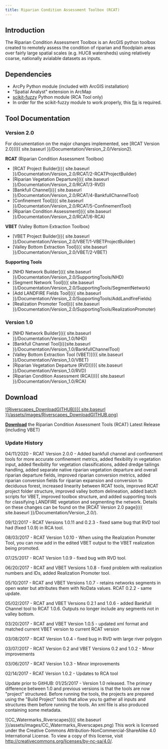 ```yaml
---
title: Riparian Condition Assessment Toolbox (RCAT)
---
```

## Introduction

The Riparian Condition Assessment Toolbox is an ArcGIS python toolbox created to remotely assess the condition of riparian and floodplain areas over fairly large spatial scales (e.g. HUC8 watersheds) using relatively coarse, nationally avialable datasets as inputs.

## Dependencies

- ArcPy Python module (included with ArcGIS installation)
- "Spatial Analyst" extension in ArcMap
- [scikit-fuzzy](https://pypi.python.org/pypi/scikit-fuzzy) Python module (RCA Tool only)
- In order for the scikit-fuzzy module to work properly, this [fix](https://github.com/scikit-fuzzy/scikit-fuzzy/commit/1c62c00fd218d47d7b15be021d6b65045ade958e) is required.


## Tool Documentation

### Version 2.0

For documentation on the major changes implemented, see [RCAT Version 2.0](({{ site.baseurl }}/Documentation/Version_2.0/Version2).


**RCAT** (Riparian Condition Assessment Toolbox)
- [RCAT Project Builder]({{ site.baseurl }}/Documentation/Version_2.0/RCAT/2-RCATProjectBuilder)
- [Riparian Vegetation Departure]({{ site.baseurl }}/Documentation/Version_2.0/RCAT/3-RVD)
- [Bankfull Channel]({{ site.baseurl }}/Documentation/Version_2.0/RCAT/4-BankfullChannelTool)
- [Confinement Tool]({{ site.baseurl }}/Documentation/Version_2.0/RCAT/5-ConfinementTool)
- [Riparian Condition Assessment]({{ site.baseurl }}/Documentation/Version_2.0/RCAT/6-RCA)

**VBET** (Valley Bottom Extraction Toolbox)
- [VBET Project Builder]({{ site.baseurl }}/Documentation/Version_2.0/VBET/1-VBETProjectBuilder)
- [Valley Bottom Extraction Tool]({{ site.baseurl }}/Documentation/Version_2.0/VBET/2-VBET)

**Supporting Tools**
- [NHD Network Builder]({{ site.baseurl }}/Documentation/Version_2.0/SupportingTools/NHD)
- [Segment Network Tool]({{ site.baseurl }}/Documentation/Version_2.0/SupportingTools/SegmentNetwork)
- [Add LANDFIRE Fields Tool]({{ site.baseurl }}/Documentation/Version_2.0/SupportingTools/AddLandfireFields)
- [Realization Promoter Tool]({{ site.baseurl }}/Documentation/Version_2.0/SupportingTools/RealizationPromoter)


### Version 1.0

- [NHD Network Builder]({{ site.baseurl }}/Documentation/Version_1.0/NHD)
- [Bankfull Channel Tool]({{site.baseurl }}/Documentation/Version_1.0/BankfullChannelTool)
- [Valley Bottom Extraction Tool (VBET)]({{ site.baseurl }}/Documentation/Version_1.0/VBET)
- [Riparian Vegetation Departure (RVD)]({{ site.baseurl }}/Documentation/Version_1.0/RVD)
- [Riparian Condition Assessment (RCA)]({{ site.baseurl }}/Documentation/Version_1.0/RCA)


## Download

[![Riverscapes_DownloadGITHUB]({{ site.baseurl }}/assets/images/Riverscapes_DownloadGITHUB.png)](https://github.com/Riverscapes/RCAT/releases/latest)

[**Download**](https://github.com/Riverscapes/RCAT/releases/latest) the Riparian Condition Assessment Tools (RCAT) Latest Release (including VBET)

### Update History

04/11/2020 - RCAT Version 2.0.0 - Added bankfull channel and confinement tools for more accurate confinement metrics, added flexibility in vegetation input, added flexibility for vegetation classifications, added dredge tailings handling, added separate native riparian vegetation departure and overall riparian departure fields, improved riparian conversion metrics, added riparian conversion fields for riparian expansion and conversion to deciduous forest, increased linearity between RCAT tools, improved RCAT project folder structure, improved valley bottom delineation, added batch scripts for VBET, improved toolbox structure, and added supporting tools for classifying LANDFIRE vegetation and segmenting the network. Details on these changes can be found on the [RCAT Version 2.0 page]({{ site.baseurl }}/Documentation/Version_2.0/). 

09/12/2017 - RCAT Versions 1.0.11 and 0.2.3 - fixed same bug that RVD tool had (fixed 1.0.9) in RCA tool.

08/03/2017 - RCAT Version 1.0.10 - When using the Realization Promoter Tool, you can now add in the edited VBET output to the VBET realization being promoted.

07/25/2017 - RCAT Version 1.0.9 - fixed bug with RVD tool.

06/20/2017 - RCAT and VBET Versions 1.0.8 - fixed problem with realization numbers and IDs, added Realization Promoter tool.

05/10/2017 - RCAT and VBET Versions 1.0.7 - retains networks segments in open water but attributes them with NoData values. RCAT 0.2.2 - same update.

05/02/2017 - RCAT and VBET Versions 0.2.1 and 1.0.6 - added Bankfull Channel tool to RCAT 1.0.6. Outputs no longer include any segments not in valley bottom.

03/20/2017 - RCAT and VBET Version 1.0.5 - updated xml format and matched current VBET version to current RCAT version

03/08/2017 - RCAT Version 1.0.4 - fixed bug in RVD with large river polygon

03/07/2017 - RCAT Version 0.2 and VBET Versions 0.2 and 1.0.2 - Minor improvements

03/06/2017 - RCAT Version 1.0.3 - Minor improvements

02/14/2017 - RCAT Version 1.0.2 - Updates to RCA tool

 Update prior to GitHUB: 01/25/2017 - Version 1.0 released. The primary difference between 1.0 and previous versions is that the tools are now "project" structured. Before running the tools, the projects are prepared using the "Build Project" tools that allow you to gather all inputs and structures them before running the tools. An xml file is also produced containing some metadata.


![CC_Watermarks_Riverscapes]({{ site.baseurl }}/assets/images/CC_Watermarks_Riverscapes.png) This work is licensed under the Creative Commons Attribution-NonCommercial-ShareAlike 4.0 International License. To view a copy of this license, visit <http://creativecommons.org/licenses/by-nc-sa/4.0/>.
